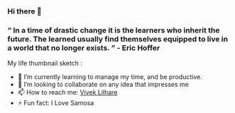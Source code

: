 ### Hi there 👋
### “ In a time of drastic change it is the learners who inherit the future. The learned usually find themselves equipped to live in a world that no longer exists. ” - Eric Hoffer

My life thumbnail sketch :

- 🌱 I’m currently learning to manage my time, and be productive.
- 👯 I’m looking to collaborate on any idea that impresses me
- 📫 How to reach me: [Vivek Lilhare](https://www.linkedin.com/notifications/)
- ⚡ Fun fact: I Love Samosa


